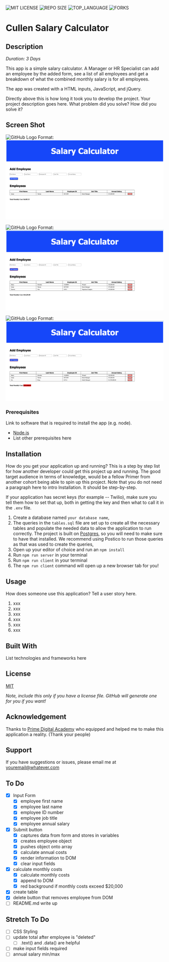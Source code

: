 ![MIT LICENSE](https://img.shields.io/github/license/scottbromander/the_marketplace.svg?style=flat-square)
![REPO SIZE](https://img.shields.io/github/repo-size/scottbromander/the_marketplace.svg?style=flat-square)
![TOP_LANGUAGE](https://img.shields.io/github/languages/top/scottbromander/the_marketplace.svg?style=flat-square)
![FORKS](https://img.shields.io/github/forks/scottbromander/the_marketplace.svg?style=social)

# Cullen Salary Calculator

## Description

_Duration: 3 Days_

This app is a simple salary calculator. A Manager or HR Specialist can add an employee by the added form, see a list of all employees and get a breakdown of what the combined monthly salary is for all employees.

The app was created with a HTML inputs, JavaScript, and jQuery.

Directly above this is how long it took you to develop the project. Your project description goes here. What problem did you solve? How did you solve it?

## Screen Shot

![GitHub Logo](/images/logo.png)
Format: ![Alt Text](https://github.com/William-Krug/Cullen-Salary-Calculator/blob/master/starting-screen.png)

![GitHub Logo](/images/logo.png)
Format: ![Alt Text](https://github.com/William-Krug/Cullen-Salary-Calculator/blob/master/monthly-costs-below-%2420%2C000.png)

![GitHub Logo](/images/logo.png)
Format: ![Alt Text](https://github.com/William-Krug/Cullen-Salary-Calculator/blob/master/monthly-costs-above-%2420%2C000.png)

### Prerequisites

Link to software that is required to install the app (e.g. node).

- [Node.js](https://nodejs.org/en/)
- List other prerequisites here

## Installation

How do you get your application up and running? This is a step by step list for how another developer could get this project up and running. The good target audience in terms of knowledge, would be a fellow Primer from another cohort being able to spin up this project. Note that you do not need a paragraph here to intro Installation. It should be step-by-step.

If your application has secret keys (for example -- Twilio), make sure you tell them how to set that up, both in getting the key and then what to call it in the `.env` file.

1. Create a database named `your database name`,
2. The queries in the `tables.sql` file are set up to create all the necessary tables and populate the needed data to allow the application to run correctly. The project is built on [Postgres](https://www.postgresql.org/download/), so you will need to make sure to have that installed. We recommend using Postico to run those queries as that was used to create the queries,
3. Open up your editor of choice and run an `npm install`
4. Run `npm run server` in your terminal
5. Run `npm run client` in your terminal
6. The `npm run client` command will open up a new browser tab for you!

## Usage

How does someone use this application? Tell a user story here.

1. xxx
2. xxx
3. xxx
4. xxx
5. xxx
6. xxx

## Built With

List technologies and frameworks here

## License

[MIT](https://choosealicense.com/licenses/mit/)

_Note, include this only if you have a license file. GitHub will generate one for you if you want!_

## Acknowledgement

Thanks to [Prime Digital Academy](www.primeacademy.io) who equipped and helped me to make this application a reality. (Thank your people)

## Support

If you have suggestions or issues, please email me at [youremail@whatever.com](www.google.com)

## To Do

- [x] Input Form
  - [x] employee first name
  - [x] employee last name
  - [x] employee ID number
  - [x] employee job title
  - [x] employee annual salary
- [x] Submit button
  - [x] captures data from form and stores in variables
  - [x] creates employee object
  - [x] pushes object onto array
  - [x] calculate annual costs
  - [x] render information to DOM
  - [x] clear input fields
- [x] calculate monthly costs
  - [x] calculate monthly costs
  - [x] append to DOM
  - [x] red background if monthly costs exceed $20,000
- [x] create table
- [x] delete button that removes employee from DOM
- [ ] README.md write up

## Stretch To Do

- [ ] CSS Styling
- [ ] update total after employee is "deleted"
  - [ ] .text() and .data() are helpful
- [ ] make input fields required
- [ ] annual salary min/max
